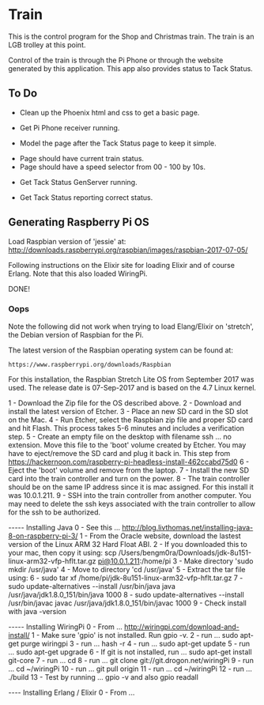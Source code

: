 # Train

This is the control program for the Shop and Christmas train. The train is an
LGB trolley at this point.

Control of the train is through the Pi Phone or through the website generated
by this application. This app also provides status to Tack Status.

## To Do

  * Clean up the Phoenix html and css to get a basic page.
  - Get Pi Phone receiver running.
  * Model the page after the Tack Status page to keep it simple.
  - Page should have current train status.
  - Page should have a speed selector from 00 - 100 by 10s.
  * Get Tack Status GenServer running.
  - Get Tack Status reporting correct status.

## Generating Raspberry Pi OS

Load Raspbian version of 'jessie' at: http://downloads.raspberrypi.org/raspbian/images/raspbian-2017-07-05/

Following instructions on the Elixir site for loading Elixir and of course Erlang. Note that this also loaded WiringPi.

DONE!

### Oops

Note the following did not work when trying to load Elang/Elixir on 'stretch',
the Debian version of Raspbian for the Pi.

The latest version of the Raspbian operating system can be found at:

    https://www.raspberrypi.org/downloads/Raspbian

For this installation, the Raspbian Stretch Lite OS from September 2017 was
used. The release date is 07-Sep-2017 and is based on the 4.7 Linux kernel.

1 - Download the Zip file for the OS described above.
2 - Download and install the latest version of Etcher.
3 - Place an new SD card in the SD slot on the Mac.
4 - Run Etcher, select the Raspbian zip file and proper SD card and hit Flash. This process takes 5-6 minutes and includes a verification step.
5 - Create an empty file on the desktop with filename ssh ... no extension. Move this file to the 'boot' volume created by Etcher. You may have to eject/remove the SD card and plug it back in. This step from https://hackernoon.com/raspberry-pi-headless-install-462ccabd75d0
6 - Eject the 'boot' volume and remove from the laptop.
7 - Install the new SD card into the train controller and turn on the power.
8 - The train controller should be on the same IP address since it is mac assigned. For this install it was 10.0.1.211.
9 - SSH into the train controller from another computer. You may need to delete the ssh keys associated with the train controller to allow for the ssh to be authorized.

----- Installing Java
0 - See this ... http://blog.livthomas.net/installing-java-8-on-raspberry-pi-3/
1 - From the Oracle website, download the lastest version of the Linux ARM 32 Hard Float ABI.
2 - If you downloaded this to your mac, then copy it using:
scp /Users/bengm0ra/Downloads/jdk-8u151-linux-arm32-vfp-hflt.tar.gz pi@10.0.1.211:/home/pi
3 - Make directory 'sudo mkdir /usr/java'
4 - Move to directory 'cd /usr/java'
5 - Extract the tar file using:
6 - sudo tar xf /home/pi/jdk-8u151-linux-arm32-vfp-hflt.tar.gz
7 - sudo update-alternatives --install /usr/bin/java java /usr/java/jdk1.8.0_151/bin/java 1000
8 - sudo update-alternatives --install /usr/bin/javac javac /usr/java/jdk1.8.0_151/bin/javac 1000
9 - Check install with java -version

----- Installing WiringPi
0 - From ... http://wiringpi.com/download-and-install/
1 - Make sure 'gpio' is not installed. Run gpio -v.
2 - run ... sudo apt-get purge wiringpi
3 - run ... hash -r
4 - run ... sudo apt-get update
5 - run ... sudo apt-get upgrade
6 - If git is not installed, run ... sudo apt-get install git-core
7 - run ... cd
8 - run ... git clone git://git.drogon.net/wiringPi
9 - run ... cd ~/wiringPi
10 - run ... git pull origin
11 - run ... cd ~/wiringPi
12 - run ... ./build
13 - Test by running ... gpio -v and also gpio readall

---- Installing Erlang / Elixir
0 - From ...
